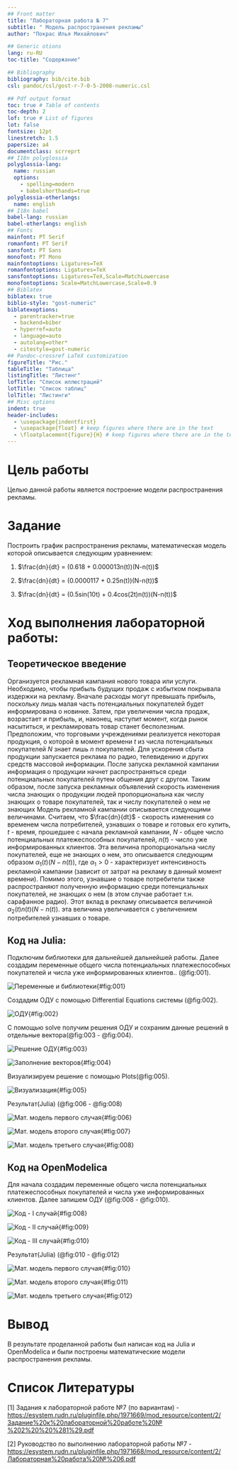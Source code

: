 ```yaml
---
## Front matter
title: "Лабораторная работа № 7"
subtitle: " Модель распространения рекламы"
author: "Покрас Илья Михайлович"

## Generic otions
lang: ru-RU
toc-title: "Содержание"

## Bibliography
bibliography: bib/cite.bib
csl: pandoc/csl/gost-r-7-0-5-2008-numeric.csl

## Pdf output format
toc: true # Table of contents
toc-depth: 2
lof: true # List of figures
lot: false
fontsize: 12pt
linestretch: 1.5
papersize: a4
documentclass: scrreprt
## I18n polyglossia
polyglossia-lang:
  name: russian
  options:
	- spelling=modern
	- babelshorthands=true
polyglossia-otherlangs:
  name: english
## I18n babel
babel-lang: russian
babel-otherlangs: english
## Fonts
mainfont: PT Serif
romanfont: PT Serif
sansfont: PT Sans
monofont: PT Mono
mainfontoptions: Ligatures=TeX
romanfontoptions: Ligatures=TeX
sansfontoptions: Ligatures=TeX,Scale=MatchLowercase
monofontoptions: Scale=MatchLowercase,Scale=0.9
## Biblatex
biblatex: true
biblio-style: "gost-numeric"
biblatexoptions:
  - parentracker=true
  - backend=biber
  - hyperref=auto
  - language=auto
  - autolang=other*
  - citestyle=gost-numeric
## Pandoc-crossref LaTeX customization
figureTitle: "Рис."
tableTitle: "Таблица"
listingTitle: "Листинг"
lofTitle: "Список иллюстраций"
lotTitle: "Список таблиц"
lolTitle: "Листинги"
## Misc options
indent: true
header-includes:
  - \usepackage{indentfirst}
  - \usepackage{float} # keep figures where there are in the text
  - \floatplacement{figure}{H} # keep figures where there are in the text
---
```


# Цель работы

Целью данной работы является построение модели распространения рекламы.

# Задание

Построить график распространения рекламы, математическая модель которой описывается следующим уравнением:

1. $\frac{dn}{dt} = (0.618 + 0.000013n(t))(N-n(t))$

2. $\frac{dn}{dt} = (0.0000117 + 0.25n(t))(N-n(t))$

3. $\frac{dn}{dt} = (0.5sin(10t) + 0.4cos(2t)n(t))(N-n(t))$

# Ход выполнения лабораторной работы:

## Теоретическое введение 

Организуется рекламная кампания нового товара или услуги. Необходимо, чтобы прибыль будущих продаж с избытком покрывала издержки на рекламу. Вначале расходы могут превышать прибыль, поскольку лишь малая часть потенциальных покупателей будет информирована о новинке. Затем, при увеличении числа продаж, возрастает и прибыль, и, наконец, наступит момент, когда рынок насытиться, и рекламировать товар станет бесполезным.
Предположим, что торговыми учреждениями реализуется некоторая продукция, о которой в момент времени $t$ из числа потенциальных покупателей $N$ знает лишь $n$ покупателей. Для ускорения сбыта продукции запускается реклама по радио, телевидению и других средств массовой информации. После запуска рекламной кампании информация о продукции начнет распространяться среди потенциальных покупателей путем общения друг с другом. Таким образом, после запуска рекламных объявлений скорость изменения числа знающих о продукции людей пропорциональна как числу знающих о товаре покупателей, так и числу покупателей о нем не знающих
Модель рекламной кампании описывается следующими величинами.
Считаем, что $\frac{dn}{dt}$ - скорость изменения со временем числа потребителей, узнавших о товаре и готовых его купить,
$t$ - время, прошедшее с начала рекламной кампании,
$N$ - общее число потенциальных платежеспособных покупателей,
$n(t)$ - число  уже информированных клиентов.
Эта величина пропорциональна числу покупателей, еще не знающих о нем, это описывается следующим образом
$\alpha _1(t)(N-n(t))$, где $\alpha _1>0$ -  характеризует интенсивность рекламной кампании (зависит от затрат на рекламу в данный момент времени).
Помимо этого, узнавшие о товаре потребители также распространяют полученную информацию среди потенциальных покупателей, не знающих о нем (в этом случае работает т.н. сарафанное радио). Этот вклад в рекламу описывается величиной  $\alpha _2(t)n(t)(N-n(t))$. эта величина увеличивается с увеличением потребителей узнавших о товаре.

## Код на Julia:

Подключим библиотеки для дальнейшей дальнейшей работы. Далее создадим переменные общего числа потенциальных платежеспособных покупателей и числа уже информированных клиентов.. (@fig:001).

![Переменные и библиотеки](./image/jlcode-1.png){#fig:001}


Создадим  ОДУ с помощью Differential Equations системы (@fig:002).

![ОДУ](./image/jlcode-2.png){#fig:002}

С помощью solve получим решения ОДУ и сохраним данные решений в отдельные вектора(@fig:003 - @fig:004).

![Решение ОДУ](./image/jlcode-2.png){#fig:003}

![Заполнение векторов](./image/jlcode-4.png){#fig:004}

Визуализируем решение с помощью Plots(@fig:005).

![Визуализация](./image/jlcode-5.png){#fig:005}

Результат(Julia) (@fig:006 - @fig:008)

![Мат. модель первого случая](./image/jlmodel-1.png){#fig:006}

![Мат. модель второго случая](./image/jlmodel-2.png){#fig:007}

![Мат. модель третьего случая](./image/jlmodel-3.png){#fig:008}

## Код на OpenModelica

Для начала создадим переменные общего числа потенциальных платежеспособных покупателей и числа уже информированных клиентов. Далее запишем ОДУ (@fig:008 - @fig:010).

![Код - I случай](./image/omecode-1.png){#fig:008}

![Код - II случай](./image/omecode-2.png){#fig:009}

![Код - III случай](./image/omecode-3.png){#fig:010}

Результат(Julia) (@fig:010 - @fig:012)

![Мат. модель первого случая](./image/omemodel-1.png){#fig:010}

![Мат. модель второго случая](./image/omemodel-2.png){#fig:011}

![Мат. модель третьего случая](./image/omemodel-3.png){#fig:012}

# Вывод

В результате проделанной работы был написан код на Julia и OpenModelica и были построены математические модели распространения рекламы.

# Список Литературы

[1] Задания к лабораторной работе №7 (по вариантам) -  https://esystem.rudn.ru/pluginfile.php/1971669/mod_resource/content/2/Задание%20к%20лабораторной%20работе%20№%202%20%20%281%29.pdf

[2] Руководство по выполнению лабораторной работы №7 - https://esystem.rudn.ru/pluginfile.php/1971668/mod_resource/content/2/Лабораторная%20работа%20№%206.pdf